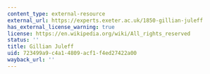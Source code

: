 ```yaml
---
content_type: external-resource
external_url: https://experts.exeter.ac.uk/1850-gillian-juleff
has_external_license_warning: true
license: https://en.wikipedia.org/wiki/All_rights_reserved
status: ''
title: Gillian Juleff
uid: 723499a9-c4a1-4809-acf1-f4ed27422a00
wayback_url: ''
---
```

